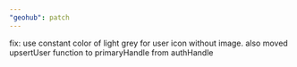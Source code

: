```yaml
---
"geohub": patch
---
```


fix: use constant color of light grey for user icon without image. also moved upsertUser function to primaryHandle from authHandle
